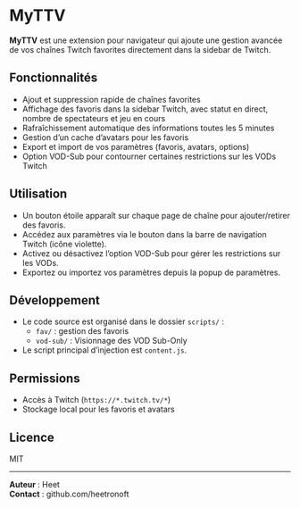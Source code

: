 # MyTTV

**MyTTV** est une extension pour navigateur qui ajoute une gestion avancée de vos chaînes Twitch favorites directement dans la sidebar de Twitch.

## Fonctionnalités

- Ajout et suppression rapide de chaînes favorites
- Affichage des favoris dans la sidebar Twitch, avec statut en direct, nombre de spectateurs et jeu en cours
- Rafraîchissement automatique des informations toutes les 5 minutes
- Gestion d’un cache d’avatars pour les favoris
- Export et import de vos paramètres (favoris, avatars, options)
- Option VOD-Sub pour contourner certaines restrictions sur les VODs Twitch

## Utilisation

- Un bouton étoile apparaît sur chaque page de chaîne pour ajouter/retirer des favoris.
- Accédez aux paramètres via le bouton dans la barre de navigation Twitch (icône violette).
- Activez ou désactivez l’option VOD-Sub pour gérer les restrictions sur les VODs.
- Exportez ou importez vos paramètres depuis la popup de paramètres.

## Développement

- Le code source est organisé dans le dossier `scripts/` :
  - `fav/` : gestion des favoris
  - `vod-sub/` : Visionnage des VOD Sub-Only
- Le script principal d’injection est `content.js`.

## Permissions

- Accès à Twitch (`https://*.twitch.tv/*`)
- Stockage local pour les favoris et avatars

## Licence

MIT

---

**Auteur** : Heet  
**Contact** : github.com/heetronoft
